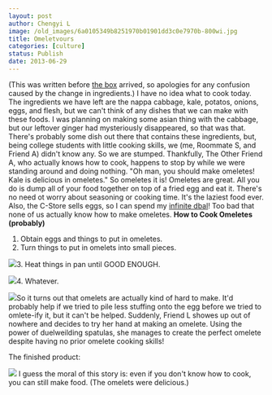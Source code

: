 ```yaml
---
layout: post
author: Chengyi L
image: /old_images/6a0105349b8251970b01901dd3c0e7970b-800wi.jpg
title: Omeletvours 
categories: [culture]
status: Publish
date: 2013-06-29
---
```


(This was written before [the box](https://caltech.typepad.com/caltech_as_it_happens/2013/06/its-here.html) arrived, so apologies for any confusion caused by the change in ingredients.) 
I have no idea what to cook today. The ingredients we have left are the nappa cabbage, kale, potatos, onions, eggs, and flesh, but we can't think of any dishes that we can make with these foods. I was planning on making some asian thing with the cabbage, but our leftover ginger had mysteriously disappeared, so that was that. There's probably some dish out there that contains these ingredients, but, being college students with little cooking skills, we (me, Roommate S, and Friend A) didn't know any. So we are stumped. Thankfully, The Other Friend A, who actually knows how to cook, happens to stop by while we were standing around and doing nothing. "Oh man, you should make omeletes! Kale is delicious in omeletes." So omeletes it is! Omeletes are great. All you do is dump all of your food together on top of a fried egg and eat it. There's no need ot worry about seasoning or cooking time. It's the laziest food ever. Also, the C-Store sells eggs, so I can spend my [infinite dbal](https://caltech.typepad.com/caltech_as_it_happens/2013/06/draft-in-which-i-fail-at-photography.html)! Too bad that none of us actually know how to make omeletes. 
**How to Cook Omeletes (probably)**
1. Obtain eggs and things to put in omeletes. 
2. Turn things to put in omelets into small pieces. 

![](/old_images/6a0105349b8251970b01901dd3c489970b-800wi.jpg)3. Heat things in pan until GOOD ENOUGH.


![](/old_images/6a0105349b8251970b01901dd3c6c0970b-800wi.jpg)4. Whatever.


![](/old_images/6a0105349b8251970b019103c9bcdf970c-800wi.jpg)So it turns out that omelets are actually kind of hard to make. It'd probably help if we tried to pile less stuffing onto the egg before we tried to omlete-ify it, but it can't be helped. 
Suddenly, Friend L showes up out of nowhere and decides to try her hand at making an omelete. Using the power of duelweilding spatulas, she manages to create the perfect omelete despite having no prior omelete cooking skills! 

The finished product: 

![](/old_images/6a0105349b8251970b019103c9d22e970c-800wi.jpg)
I guess the moral of this story is: even if you don't know how to cook, you can still make food. 
(The omelets were delicious.)

